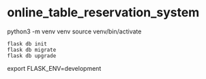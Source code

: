 # online_table_reservation_system

python3 -m venv venv
source venv/bin/activate

```
flask db init
flask db migrate
flask db upgrade
```

export FLASK_ENV=development